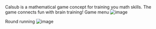 Calsub is a mathematical game concept for training you math skills. The game connects fun with brain training!
Game menu
![image](https://github.com/user-attachments/assets/192fb11f-edf8-4471-9c6a-52c36daf2eeb)

Round running
![image](https://github.com/user-attachments/assets/1c0626ef-06e6-4e57-beec-b1342875d380)

